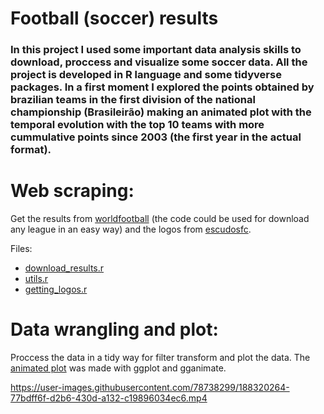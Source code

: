 # Football (soccer) results

### In this project I used some important data analysis skills to download, proccess and visualize some soccer data. All the project is developed in R language and some tidyverse packages. In a first moment I explored the points obtained by brazilian teams in the first division of the national championship (Brasileirão) making an animated plot with the temporal evolution with the top 10 teams with more cummulative points since 2003 (the first year in the actual format).

# Web scraping:
Get the results from [worldfootball](worldfootball.net) (the code could be used for download any league in an easy way) and the logos from [escudosfc](https://www.escudosfc.com.br/bras2022.htm).

Files:
- [download_results.r](R/download_results.r)
- [utils.r](R/utils.r)
- [getting_logos.r](R/getting_logos.r)

# Data wrangling and plot:
Proccess the data in a tidy way for filter transform and plot the data. The [animated plot](animated_plot.mpeg) was made with ggplot and gganimate.




https://user-images.githubusercontent.com/78738299/188320264-77bdff6f-d2b6-430d-a132-c19896034ec6.mp4

